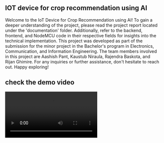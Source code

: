 ## IOT device for crop recommendation using AI

Welcome to the IoT Device for Crop Recommendation using AI! To gain a deeper understanding of the project, please read the project report located under the 'documentation' folder. Additionally, refer to the backend, frontend, and NodeMCU code in their respective fields for insights into the technical implementation. This project was developed as part of the submission for the minor project in the Bachelor's program in Electronics, Communication, and Information Engineering. The team members involved in this project are Aashish Pant, Kaustub Niraula, Rajendra Baskota, and Rijan Ghimire. For any inquiries or further assistance, don't hesitate to reach out. Happy exploring!

## check the demo video
![Watch the video](documentation/demo_crop_recommendation-final.mp4)
